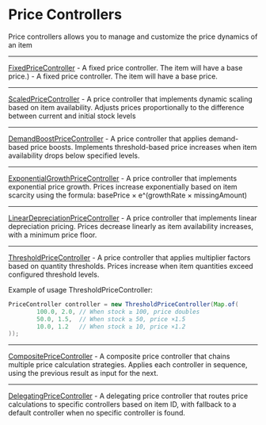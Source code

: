 # Price Controllers
Price controllers allows you to manage and customize the price dynamics of an item

___
[FixedPriceController](../../../src/main/java/com/mefrreex/dynamiceconomy/impl/controller/price/FixedPriceController.java) - A fixed price controller. The item will have a base price.) - A fixed price controller. The item will have a base price.   
___
[ScaledPriceController](../../../src/main/java/com/mefrreex/dynamiceconomy/impl/controller/price/ScaledPriceController.java) - A price controller that implements dynamic scaling based on item availability. Adjusts prices proportionally to the difference between current and initial stock levels
___
[DemandBoostPriceController](../../../src/main/java/com/mefrreex/dynamiceconomy/impl/controller/price/DemandBoostPriceController.java) - A price controller that applies demand-based price boosts. Implements threshold-based price increases when item availability drops below specified levels.
___
[ExponentialGrowthPriceController](../../../src/main/java/com/mefrreex/dynamiceconomy/impl/controller/price/ExponentialGrowthPriceController.java) - A price controller that implements exponential price growth. Prices increase exponentially based on item scarcity using the formula: basePrice × e^(growthRate × missingAmount)
___
[LinearDepreciationPriceController](../../../src/main/java/com/mefrreex/dynamiceconomy/impl/controller/price/LinearDepreciationPriceController.java) - A price controller that implements linear depreciation pricing. Prices decrease linearly as item availability increases, with a minimum price floor.
___
[ThresholdPriceController](../../../src/main/java/com/mefrreex/dynamiceconomy/impl/controller/price/ThresholdPriceController.java) - A price controller that applies multiplier factors based on quantity thresholds. Prices increase when item quantities exceed configured threshold levels.    

Example of usage ThresholdPriceController:
```java
PriceController controller = new ThresholdPriceController(Map.of(
        100.0, 2.0, // When stock ≥ 100, price doubles
        50.0, 1.5,  // When stock ≥ 50, price ×1.5
        10.0, 1.2   // When stock ≥ 10, price ×1.2
));
```
___

[CompositePriceController](../../../src/main/java/com/mefrreex/dynamiceconomy/impl/controller/price/CompositePriceController.java) - A composite price controller that chains multiple price calculation strategies. Applies each controller in sequence, using the previous result as input for the next.
___
[DelegatingPriceController](../../../src/main/java/com/mefrreex/dynamiceconomy/impl/controller/price/DelegatingPriceController.java) - A delegating price controller that routes price calculations to specific controllers based on item ID, with fallback to a default controller when no specific controller is found.
